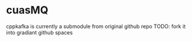 # cuasMQ

cppkafka is currently a submodule from original github repo
TODO: fork it into gradiant github spaces
